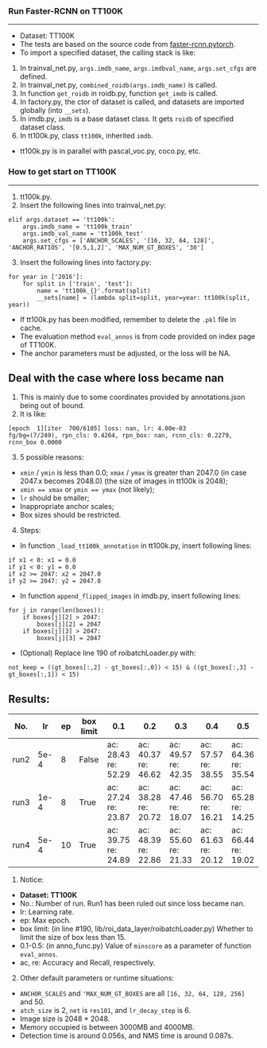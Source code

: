 ### Run Faster-RCNN on TT100K
---
* Dataset: TT100K
* The tests are based on the source code from [faster-rcnn.pytorch](https://github.com/jwyang/faster-rcnn.pytorch).
* To import a specified dataset, the calling stack is like:
1. In trainval_net.py, `args.imdb_name`, `args.imdbval_name`, `args.set_cfgs` are defined.
2. In trainval_net.py, `combined_roidb(args.imdb_name)` is called.
3. In function `get_roidb` in roidb.py, function `get_imdb` is called.
4. In factory.py, the ctor of dataset is called, and datasets are imported globally (into `__sets`).
5. In imdb.py, `imdb` is a base dataset class. It gets `roidb` of specified dataset class.
6. In tt100k.py, class `tt100k`, inherited `imdb`.
* tt100k.py is in parallel with pascal_voc.py, coco.py, etc.

### How to get start on TT100K
---
1. tt100k.py.
2. Insert the following lines into trainval_net.py:
```
elif args.dataset == 'tt100k':
    args.imdb_name = 'tt100k_train'
    args.imdb_val_name = 'tt100k_test'
    args.set_cfgs = ['ANCHOR_SCALES', '[16, 32, 64, 128]', 'ANCHOR_RATIOS', '[0.5,1,2]', 'MAX_NUM_GT_BOXES', '30']
```
3. Insert the following lines into factory.py:
```
for year in ['2016']:
    for split in ['train', 'test']:
        name = 'tt100k_{}'.format(split)
        __sets[name] = (lambda split=split, year=year: tt100k(split, year))
```
* If tt100k.py has been modified, remember to delete the `.pkl` file in cache.
* The evaluation method `eval_annos` is from code provided on index page of TT100K.
* The anchor parameters must be adjusted, or the loss will be NA.

## Deal with the case where loss became nan
1. This is mainly due to some coordinates provided by annotations.json being out of bound.
2. It is like:
```
[epoch  1][iter  700/6105] loss: nan, lr: 4.00e-03
fg/bg=(7/249), rpn_cls: 0.4264, rpn_box: nan, rcnn_cls: 0.2279, rcnn_box 0.0000
```
3. 5 possible reasons:
* `xmin` / `ymin` is less than 0.0; `xmax` / `ymax` is greater than 2047.0 (in case 2047.x becomes 2048.0) (the size of images in tt100k is 2048);
* `xmin == xmax` or `ymin == ymax` (not likely);
* `lr` should be smaller;
* Inappropriate anchor scales;
* Box sizes should be restricted.
4. Steps:
* In function `_load_tt100k_annotation` in tt100k.py, insert following lines:
```
if x1 < 0: x1 = 0.0
if y1 < 0: y1 = 0.0
if x2 >= 2047: x2 = 2047.0
if y2 >= 2047: y2 = 2047.0
```
* In function `append_flipped_images` in imdb.py, insert following lines:
```
for j in range(len(boxes)):
    if boxes[j][2] > 2047:
        boxes[j][2] = 2047
    if boxes[j][3] > 2047:
        boxes[j][3] = 2047

```
* (Optional) Replace line 190 of roibatchLoader.py with:
```
not_keep = ((gt_boxes[:,2] - gt_boxes[:,0]) < 15) & ((gt_boxes[:,3] - gt_boxes[:,1]) < 15)
```

## Results:
No. | lr | ep | box limit | 0.1 | 0.2 | 0.3 | 0.4 | 0.5
----|----|----| ---- | ---- | ---- | ---- | ---- | ----
run2 | 5e-4 | 8  | False | ac: 28.43<br>re: 52.29 | ac: 40.37<br>re: 46.62 | ac: 49.57<br>re: 42.35 | ac: 57.57<br>re: 38.55 | ac: 64.36<br>re: 35.54
run3 | 1e-4 | 8  | True | ac: 27.24<br>re: 23.87 | ac: 38.28<br>re: 20.72 | ac: 47.46<br>re: 18.07 | ac: 56.70<br>re: 16.21 | ac: 65.28<br>re: 14.25
run4 | 5e-4 | 10 | True | ac: 39.75<br>re: 24.89 | ac: 48.39<br>re: 22.86 | ac: 55.60<br>re: 21.33 | ac: 61.63<br>re: 20.12 | ac: 66.44<br>re: 19.02

1. Notice:
* **Dataset: TT100K**
* No.: Number of run. Run1 has been ruled out since loss became nan.
* lr: Learning rate.
* ep: Max epoch.
* box limit: (in line #190, lib/roi_data_layer/roibatchLoader.py) Whether to limit the size of box less than 15.
* 0.1-0.5: (in anno_func.py) Value of `minscore` as a parameter of function `eval_annos`.
* ac, re: Accuracy and Recall, respectively.

2. Other default parameters or runtime situations:
* `ANCHOR_SCALES` and `'MAX_NUM_GT_BOXES` are all `[16, 32, 64, 128, 256]` and 50.
* `atch_size` is 2, `net` is `res101`, and `lr_decay_step` is 6.
* Image size is 2048 * 2048.
* Memory occupied is between 3000MB and 4000MB.
* Detection time is around 0.056s, and NMS time is around 0.087s.
